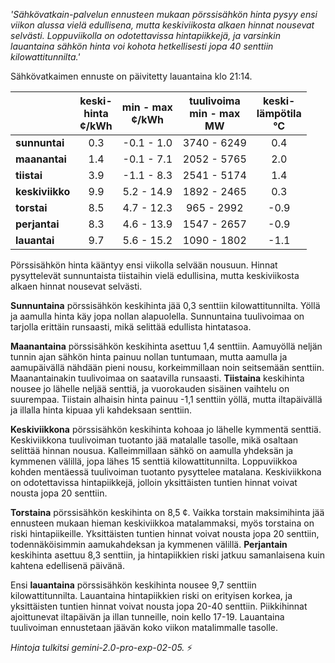 *'Sähkövatkain-palvelun ennusteen mukaan pörssisähkön hinta pysyy ensi viikon alussa vielä edullisena, mutta keskiviikosta alkaen hinnat nousevat selvästi. Loppuviikolla on odotettavissa hintapiikkejä, ja varsinkin lauantaina sähkön hinta voi kohota hetkellisesti jopa 40 senttiin kilowattitunnilta.'*


Sähkövatkaimen ennuste on päivitetty lauantaina klo 21:14.

|    | keski-<br>hinta<br>¢/kWh | min - max<br>¢/kWh | tuulivoima<br>min - max<br>MW | keski-<br>lämpötila<br>°C |
|:---|:---:|:---:|:---:|:---:|
| **sunnuntai**   | 0.3  | -0.1 - 1.0  | 3740 - 6249 | 0.4  |
| **maanantai**  | 1.4  | -0.1 - 7.1  | 2052 - 5765 | 2.0  |
| **tiistai**    | 3.9  | -1.1 - 8.3  | 2541 - 5174 | 1.4  |
| **keskiviikko** | 9.9  | 5.2 - 14.9  | 1892 - 2465 | 0.3  |
| **torstai**    | 8.5  | 4.7 - 12.3  |  965 - 2992 | -0.9 |
| **perjantai**  | 8.3  | 4.6 - 13.9  | 1547 - 2657 | -0.9 |
| **lauantai**   | 9.7  | 5.6 - 15.2  | 1090 - 1802 | -1.1 |

Pörssisähkön hinta kääntyy ensi viikolla selvään nousuun. Hinnat pysyttelevät sunnuntaista tiistaihin vielä edullisina, mutta keskiviikosta alkaen hinnat nousevat selvästi.

**Sunnuntaina** pörssisähkön keskihinta jää 0,3 senttiin kilowattitunnilta. Yöllä ja aamulla hinta käy jopa nollan alapuolella. Sunnuntaina tuulivoimaa on tarjolla erittäin runsaasti, mikä selittää edullista hintatasoa.

**Maanantaina** pörssisähkön keskihinta asettuu 1,4 senttiin. Aamuyöllä neljän tunnin ajan sähkön hinta painuu nollan tuntumaan, mutta aamulla ja aamupäivällä nähdään pieni nousu, korkeimmillaan noin seitsemään senttiin. Maanantainakin tuulivoimaa on saatavilla runsaasti. **Tiistaina** keskihinta nousee jo lähelle neljää senttiä, ja vuorokauden sisäinen vaihtelu on suurempaa. Tiistain alhaisin hinta painuu -1,1 senttiin yöllä, mutta iltapäivällä ja illalla hinta kipuaa yli kahdeksaan senttiin.

**Keskiviikkona** pörssisähkön keskihinta kohoaa jo lähelle kymmentä senttiä. Keskiviikkona tuulivoiman tuotanto jää matalalle tasolle, mikä osaltaan selittää hinnan nousua. Kalleimmillaan sähkö on aamulla yhdeksän ja kymmenen välillä, jopa lähes 15 senttiä kilowattitunnilta. Loppuviikkoa kohden mentäessä tuulivoiman tuotanto pysyttelee matalana. Keskiviikkona on odotettavissa hintapiikkejä, jolloin yksittäisten tuntien hinnat voivat nousta jopa 20 senttiin.

**Torstaina** pörssisähkön keskihinta on 8,5 ¢. Vaikka torstain maksimihinta jää ennusteen mukaan hieman keskiviikkoa matalammaksi, myös torstaina on riski hintapiikeille. Yksittäisten tuntien hinnat voivat nousta jopa 20 senttiin, todennäköisimmin aamukahdeksan ja kymmenen välillä. **Perjantain** keskihinta asettuu 8,3 senttiin, ja hintapiikkien riski jatkuu samanlaisena kuin kahtena edellisenä päivänä.

Ensi **lauantaina** pörssisähkön keskihinta nousee 9,7 senttiin kilowattitunnilta. Lauantaina hintapiikkien riski on erityisen korkea, ja yksittäisten tuntien hinnat voivat nousta jopa 20-40 senttiin. Piikkihinnat ajoittunevat iltapäivän ja illan tunneille, noin kello 17-19. Lauantaina tuulivoiman ennustetaan jäävän koko viikon matalimmalle tasolle.

*Hintoja tulkitsi gemini-2.0-pro-exp-02-05.* ⚡️

